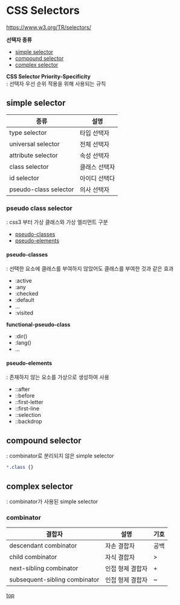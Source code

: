 # CSS Selectors   

https://www.w3.org/TR/selectors/   


**선택자 종류**   
- [simple selector](#simple-selector)
- [compound selector](#compound-selector)
- [complex selector](#complex-selector)


**CSS Selector Priority-Specificity**   
: 선택자 우선 순위 적용을 위해 사용되는 규칙  



## simple selector

종류 | 설명
---|---
type selector      | 타입 선택자
universal selector | 전체 선택자
attribute selector | 속성 선택자
class selector     | 클래스 선택자
id selector        | 아이디 선택다
pseudo-class selector  | 의사 선택자


### pseudo class selector   
: css3 부터 가상 클래스와 가상 엘리먼트 구분   

- [pseudo-classes](#pseudoclasses)
- [pseudo-elements](#pseudoelements)


#### pseudo-classes
: 선택한 요소에 클래스를 부여하지 않았어도 클래스를 부여한 것과 같은 효과

- :active
- :any
- :checked
- :default
- ...
- :visited

**functional-pseudo-class**  
- :dir()
- :lang()
- ...



#### pseudo-elements  
: 존재하지 않는 요소를 가상으로 생성하여 사용  

- ::after
- ::before
- ::first-letter
- ::first-line
- ::selection
- ::backdrop



## compound selector
: combinator로 분리되지 않은 simple selector  

```css
*.class {}
```



## complex selector
: combinator가 사용된 simple selector


### combinator

결합자 | 설명 | 기호
---|---|---
descendant combinator          | 자손 결합자 | 공백
child combinator               | 자식 결합자 | >
next-sibling combinator        | 인접 형제 결합자 | +
subsequent-sibling combinator  | 인접 형제 결합자 | ~



[top](#)

